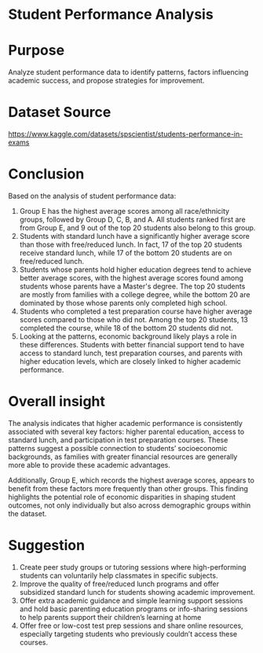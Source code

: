 # Student Performance Analysis

# Purpose
Analyze student performance data to identify patterns, factors influencing academic success, and propose strategies for improvement.

# Dataset Source
https://www.kaggle.com/datasets/spscientist/students-performance-in-exams

# Conclusion
Based on the analysis of student performance data:
1. Group E has the highest average scores among all race/ethnicity groups, followed by Group D, C, B, and A. All students ranked first are from Group E, and 9 out of the top 20 students also belong to this group.
2. Students with standard lunch have a significantly higher average score than those with free/reduced lunch. In fact, 17 of the top 20 students receive standard lunch, while 17 of the bottom 20 students are on free/reduced lunch.
3. Students whose parents hold higher education degrees tend to achieve better average scores, with the highest average scores found among students whose parents have a Master's degree. The top 20 students are mostly from families with a college degree, while the bottom 20 are dominated by those whose parents only completed high school.
4. Students who completed a test preparation course have higher average scores compared to those who did not. Among the top 20 students, 13 completed the course, while 18 of the bottom 20 students did not.
5. Looking at the patterns, economic background likely plays a role in these differences. Students with better financial support tend to have access to standard lunch, test preparation courses, and parents with higher education levels, which are closely linked to higher academic performance.

# Overall insight
The analysis indicates that higher academic performance is consistently associated with several key factors: higher parental education, access to standard lunch, and participation in test preparation courses. These patterns suggest a possible connection to students’ socioeconomic backgrounds, as families with greater financial resources are generally more able to provide these academic advantages.

Additionally, Group E, which records the highest average scores, appears to benefit from these factors more frequently than other groups. This finding highlights the potential role of economic disparities in shaping student outcomes, not only individually but also across demographic groups within the dataset.

# Suggestion
1. Create peer study groups or tutoring sessions where high-performing students can voluntarily help classmates in specific subjects.
2. Improve the quality of free/reduced lunch programs and offer subsidized standard lunch for students showing academic improvement.
3. Offer extra academic guidance and simple learning support sessions and hold basic parenting education programs or info-sharing sessions to help parents support their children’s learning at home
4. Offer free or low-cost test prep sessions and share online resources, especially targeting students who previously couldn’t access these courses.
